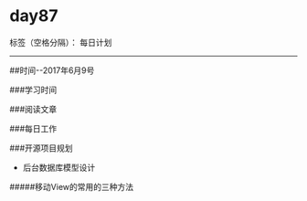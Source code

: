 # day87

标签（空格分隔）： 每日计划

---
##时间--2017年6月9号

###学习时间<br>


###阅读文章<br>


###每日工作<br>


###开源项目规划
* 后台数据库模型设计

#####移动View的常用的三种方法


